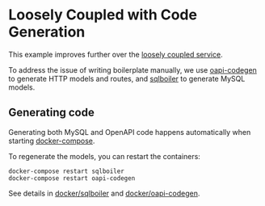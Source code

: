 # Loosely Coupled with Code Generation

This example improves further over the [loosely coupled service](../02-loosely-coupled).

To address the issue of writing boilerplate manually, we use [oapi-codegen](https://github.com/deepmap/oapi-codegen) to generate HTTP models and routes, and
[sqlboiler](https://github.com/volatiletech/sqlboiler) to generate MySQL models.

## Generating code

Generating both MySQL and OpenAPI code happens automatically when starting [docker-compose](../docker-compose.yml).

To regenerate the models, you can restart the containers:

```
docker-compose restart sqlboiler
docker-compose restart oapi-codegen
```

See details in [docker/sqlboiler](../docker/sqlboiler) and [docker/oapi-codegen](../docker/oapi-codegen).